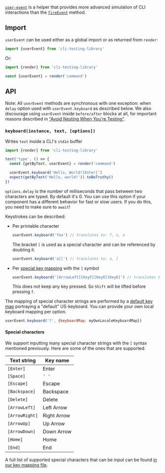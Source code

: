[`user-event`][gh] is a helper that provides more advanced simulation of CLI
interactions than the [`fireEvent`](./fire-event) method.

## Import

`userEvent` can be used either as a global import or as returned from `render`:

```javascript
import {userEvent} from 'cli-testing-library'
```

Or:

```js
import {render} from 'cli-testing-library'

const {userEvent} = render('command')
```

## API

Note: All `userEvent` methods are synchronous with one exception: when `delay`
option used with `userEvent.keyboard` as described below. We also discourage
using `userEvent` inside `before/after` blocks at all, for important reasons
described in
["Avoid Nesting When You're Testing"](https://kentcdodds.com/blog/avoid-nesting-when-youre-testing).

### `keyboard(instance, text, [options])`

Writes `text` inside a CLI's `stdin` buffer

```jsx
import {render} from 'cli-testing-library'

test('type', () => {
  const {getByText, userEvent} = render('command')

  userEvent.keyboard('Hello, World![Enter]')
  expect(getByText('Hello, world!')).toBeTruthy()
})
```

`options.delay` is the number of milliseconds that pass between two characters
are typed. By default it's 0. You can use this option if your component has a
different behavior for fast or slow users. If you do this, you need to make sure
to `await`!

<!-- space out these notes -->

Keystrokes can be described:

- Per printable character

  ```js
  userEvent.keyboard('foo') // translates to: f, o, o
  ```

  The bracket `[` is used as a special character and can be referenced by
  doubling it.

  ```js
  userEvent.keyboard('a[[') // translates to: a, [
  ```

- Per [special key mapping](../src/user-event/keyboard/keyMap.ts) with the `[`
  symbol

  ```js
  userEvent.keyboard('[ArrowLeft][KeyF][KeyO][KeyO]') // translates to: Left Arrow, f, o, o
  ```

  This does not keep any key pressed. So `Shift` will be lifted before pressing
  `f`.

The mapping of special character strings are performed by a
[default key map](../src/user-event/keyboard/keyMap.ts) portraying a "default"
US-keyboard. You can provide your own local keyboard mapping per option.

```js
userEvent.keyboard('?', {keyboardMap: myOwnLocaleKeyboardMap})
```

<!-- space out these notes -->

#### Special characters

We support inputting many special character strings with the `[` syntax
mentioned previously. Here are some of the ones that are supported:

| Text string    | Key name    |
| -------------- | ----------- |
| `[Enter]`      | Enter       |
| `[Space]`      | `' '`       |
| `[Escape]`     | Escape      |
| `[Backspace]`  | Backspace   |
| `[Delete]`     | Delete      |
| `[ArrowLeft]`  | Left Arrow  |
| `[ArrowRight]` | Right Arrow |
| `[ArrowUp]`    | Up Arrow    |
| `[ArrowDown]`  | Down Arrow  |
| `[Home]`       | Home        |
| `[End]`        | End         |

A full list of supported special characters that can be input can be found
[in our key mapping file](../src/user-event/keyboard/keyMap.ts).

[gh]: https://github.com/testing-library/user-event
